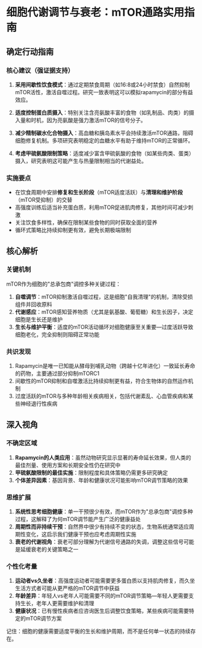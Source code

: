 # 细胞代谢调节与衰老：mTOR通路实用指南

## 确定行动指南

### 核心建议（强证据支持）

1. **采用间歇性饮食模式**：通过定期禁食周期（如16:8或24小时禁食）自然抑制mTOR活性，激活自噬过程。研究一致表明这可以模拟rapamycin的部分有益效应。

2. **适度控制蛋白质摄入**：特别关注含亮氨酸丰富的食物（如乳制品、肉类）的摄入量和时机，因为亮氨酸是强力激活mTOR的信号分子。

3. **减少精制碳水化合物摄入**：高血糖和胰岛素水平会持续激活mTOR通路，阻碍细胞修复机制。多项研究表明稳定的血糖水平有助于维持mTOR的正常循环。

4. **考虑甲硫氨酸限制策略**：适度减少富含甲硫氨酸的食物（如某些肉类、蛋类）摄入，研究表明这可能产生与热量限制相当的代谢益处。

### 实施要点

- 在饮食周期中安排**修复和生长阶段**（mTOR适度活跃）与**清理和维护阶段**（mTOR受抑制）的交替
- 高强度训练后适当补充蛋白质，利用mTOR促进肌肉修复，其他时间可减少刺激
- 关注饮食多样性，确保在限制某些食物的同时获取全面的营养
- 循环式策略比持续抑制更有效，避免长期极端限制

## 核心解析

### 关键机制

mTOR作为细胞的"总承包商"调控多种关键过程：

1. **自噬调节**：mTOR抑制激活自噬过程，这是细胞"自我清理"的机制，清除受损组件并回收原料
2. **代谢感应**：mTOR感知营养物质（尤其是氨基酸、葡萄糖）和生长因子，决定细胞是生长还是维护
3. **生长与维护平衡**：适度的mTOR活动循环对细胞健康至关重要—过度活跃导致细胞老化，完全抑制则阻碍正常功能

### 共识发现

1. Rapamycin是唯一已知能从酵母到哺乳动物（跨越十亿年进化）一致延长寿命的药物，主要通过部分抑制mTORC1
2. 间歇性的mTOR抑制和自噬激活比持续抑制更有益，符合生物体的自然运作机制
3. 过度活跃的mTOR与多种年龄相关疾病相关，包括代谢紊乱、心血管疾病和某些神经退行性疾病

## 深入视角

### 不确定区域

1. **Rapamycin的人类应用**：虽然动物研究显示显著的寿命延长效果，但人类的最佳剂量、使用方案和长期安全性仍在研究中
2. **甲硫氨酸限制的最佳实施**：限制程度和具体策略仍需更多研究确定
3. **个体差异因素**：基因背景、年龄和健康状况可能影响mTOR调节策略的效果

### 思维扩展

1. **系统性思考细胞健康**：单一干预很少有效，而mTOR作为"总承包商"调控多种过程，这解释了为何mTOR调节能产生广泛的健康益处
2. **周期性而非持续干预**：自然界中很少有持续不变的状态，生物系统通常适应周期性变化，这启示我们健康干预也应考虑周期性实施
3. **衰老的代谢视角**：衰老可部分理解为代谢信号通路的失调，调整这些信号可能是延缓衰老的关键策略之一

### 个性化考量

1. **运动者vs久坐者**：高强度运动者可能需要更多蛋白质以支持肌肉修复，而久坐生活方式者可能从更严格的mTOR调节中获益
2. **年龄差异**：年轻人vs老年人可能需要不同的mTOR调节策略—年轻人更需要支持生长，老年人更需要维护和清理
3. **健康状况**：已有慢性疾病者应咨询医生后调整饮食策略，某些疾病可能需要特定的mTOR调节方案

记住：细胞的健康需要适度平衡的生长和维护周期，而不是任何单一状态的持续存在。